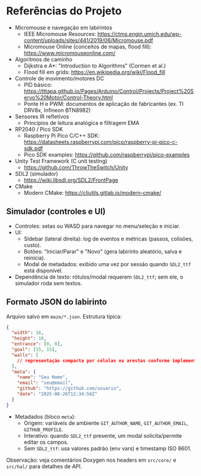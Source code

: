 # Referências do Projeto

- Micromouse e navegação em labirintos
  - IEEE Micromouse Resources: https://ctms.engin.umich.edu/wp-content/uploads/sites/441/2019/06/Micromouse.pdf
  - Micromouse Online (conceitos de mapas, flood fill): https://www.micromouseonline.com/
- Algoritmos de caminho
  - Dijkstra e A*: "Introduction to Algorithms" (Cormen et al.)
  - Flood fill em grids: https://en.wikipedia.org/wiki/Flood_fill
- Controle de movimento/motores DC
  - PID básico: https://tttapa.github.io/Pages/Arduino/Control/Projects/Project%20Servo%20Motor/Control-Theory.html
  - Ponte H e PWM: documentos de aplicação de fabricantes (ex. TI DRV8x, Infineon BTN8982)
- Sensores IR refletivos
  - Princípios de leitura analógica e filtragem EMA
- RP2040 / Pico SDK
  - Raspberry Pi Pico C/C++ SDK: https://datasheets.raspberrypi.com/pico/raspberry-pi-pico-c-sdk.pdf
  - Pico SDK examples: https://github.com/raspberrypi/pico-examples
- Unity Test Framework (C unit testing)
  - https://github.com/ThrowTheSwitch/Unity
- SDL2 (simulador)
  - https://wiki.libsdl.org/SDL2/FrontPage
- CMake
  - Modern CMake: https://cliutils.gitlab.io/modern-cmake/

## Simulador (controles e UI)

- Controles: setas ou WASD para navegar no menu/seleção e iniciar.
- UI:
  - Sidebar (lateral direita): log de eventos e métricas (passos, colisões, custo).
  - Botões: "Iniciar/Parar" e "Novo" (gera labirinto aleatório, salva e reinicia).
  - Modal de metadados: exibido uma vez por sessão quando `SDL2_ttf` está disponível.
- Dependência de texto: rótulos/modal requerem `SDL2_ttf`; sem ele, o simulador roda sem textos.

## Formato JSON do labirinto

Arquivo salvo em `maze/*.json`. Estrutura típica:

```json
{
  "width": 16,
  "height": 16,
  "entrance": [0, 0],
  "goal": [15, 15],
  "walls": [
    // representação compacta por células ou arestas conforme implementação
  ],
  "meta": {
    "name": "Seu Nome",
    "email": "seu@email",
    "github": "https://github.com/usuario",
    "date": "2025-08-26T12:34:56Z"
  }
}
```

- Metadados (bloco `meta`):
  - Origem: variáveis de ambiente `GIT_AUTHOR_NAME`, `GIT_AUTHOR_EMAIL`, `GITHUB_PROFILE`.
  - Interativo: quando `SDL2_ttf` presente, um modal solicita/permite editar os campos.
  - Sem `SDL2_ttf`: usa valores padrão (env vars) e timestamp ISO 8601.

Observação: veja comentários Doxygen nos headers em `src/core/` e `src/hal/` para detalhes de API.
